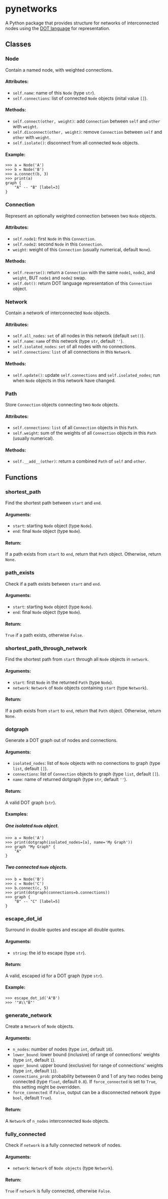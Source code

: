 # pynetworks

A Python package that provides structure for networks of interconnected nodes using the [DOT language](<https://en.wikipedia.org/wiki/DOT_(graph_description_language)>) for representation.

## Classes

### Node

Contain a named node, with weighted connections.

#### Attributes:

- `self.name`: name of this `Node` (type `str`).
- `self.connections`: list of connected `Node` objects (inital
  value `[]`).

#### Methods:

- `self.connect(other, weight)`: add `Connection` between `self`
  and `other` with `weight`.
- `self.disconnect(other, weight)`: remove `Connection` between
  `self` and `other` with `weight`.
- `self.isolate()`: disconnect from all connected `Node` objects.

#### Example:

```python3
>>> a = Node('A')
>>> b = Node('B')
>>> a.connect(b, 3)
>>> print(a)
graph {
    "A" -- "B" [label=3]
}
```

### Connection

Represent an optionally weighted connection between two `Node`
objects.

#### Attributes:

- `self.node1`: first `Node` in this `Connection`.
- `self.node2`: second `Node` in this `Connection`.
- `weight`: weight of this `Connection` (usually numerical, default
  `None`).

#### Methods:

- `self.reverse()`: return a `Connection` with the same `node1`,
  `node2`, and `weight`, BUT `node1` and `node2` swap.
- `self.dot()`: return DOT language representation of this
  `Connection` object.

### Network

Contain a network of interconnected `Node` objects.

#### Attributes:

- `self.all_nodes`: `set` of all nodes in this network (default
  `set()`).
- `self.name`: `name` of this network (type `str`, default `''`).
- `self.isolated_nodes`: `set` of all nodes with no connections.
- `self.connections`: `list` of all connections in this `Network`.

#### Methods:

- `self.update()`: update `self.connections` and
  `self.isolated_nodes`; run when `Node` objects in this network have
  changed.

### Path

Store `Connection` objects connecting two `Node` objects.

#### Attributes:

- `self.connections`: `list` of all `Connection` objects in this
  `Path`.
- `self.weight`: sum of the weights of all `Connection` objects in
  this `Path` (usually numerical).

#### Methods:

- `self.__add__(other)`: return a combined `Path` of `self` and `other`.

## Functions

### shortest_path

Find the shortest path between `start` and `end`.

#### Arguments:

- `start`: starting `Node` object (type `Node`).
- `end`: final `Node` object (type `Node`).

#### Return:

If a path exists from `start` to `end`, return that `Path` object. Otherwise, return `None`.

### path_exists

Check if a path exists between `start` and `end`.

#### Arguments:

- `start`: starting `Node` object (type `Node`).
- `end`: final `Node` object (type `Node`).

#### Return:

`True` if a path exists, otherwise `False`.

### shortest_path_through_network

Find the shortest path from `start` through all `Node` objects in `network`.

#### Arguments:

- `start`: first `Node` in the returned `Path` (type `Node`).
- `network`: `Network` of `Node` objects containing `start` (type `Network`).

#### Return:

If a path exists from `start` to `end`, return that `Path` object.
Otherwise, return `None`.

### dotgraph

Generate a DOT graph out of nodes and connections.

#### Arguments:

- `isolated_nodes`: list of `Node` objects with no connections to
  graph (type `list`, default `[]`).
- `connections`: list of `Connection` objects to graph (type `list`,
  default `[]`).
- `name`: name of returned dotgraph (type `str`, default `''`).

#### Return:

A valid DOT graph (`str`).

#### Examples:

##### One isolated `Node` object.

```python3
>>> a = Node('A')
>>> print(dotgraph(isolated_nodes=[a], name='My Graph'))
>>> graph "My Graph" {
    "A"
}
```

##### Two connected `Node` objects.

```python3
>>> b = Node('B')
>>> c = Node('C')
>>> b.connect(c, 5)
>>> print(dotgraph(connections=b.connections))
>>> graph {
    "B" -- "C" [label=5]
}
```

### escape_dot_id

Surround in double quotes and escape all double quotes.

#### Arguments:

- `string`: the id to escape (type `str`).

#### Return:

A valid, escaped id for a DOT graph (type `str`).

#### Example:

```python3
>>> escape_dot_id('A"B')
>>> '"A\\"B"'
```

### generate_network

Create a `Network` of `Node` objects.

#### Arguments:

- `n_nodes`: number of nodes (type `int`, default `10`).
- `lower_bound`: lower bound (inclusive) of range of connections' weights (type `int`, default `1`).
- `upper_bound`: upper bound (exclusive) for range of connections' weights (type `int`, default `11`).
- `connections_prob`: probability betweeen 0 and 1 of any two nodes being connected (type `float`, default `0.8`). If `force_connected` is set to `True`, this setting might be overridden.
- `force_connected`: if `False`, output can be a disconnected network (type `bool`, default `True`).

#### Return:

A `Network` of `n_nodes` interconnected `Node` objects.

### fully_connected

Check if `network` is a fully connected network of
nodes.

#### Arguments:

- `network`: `Network` of `Node objects` (type `Network`).

#### Return:

`True` if `network` is fully connected, otherwise
`False`.
